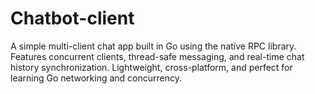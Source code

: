 # Chatbot-client
A simple multi-client chat app built in Go using the native RPC library. Features concurrent clients, thread-safe messaging, and real-time chat history synchronization. Lightweight, cross-platform, and perfect for learning Go networking and concurrency.
